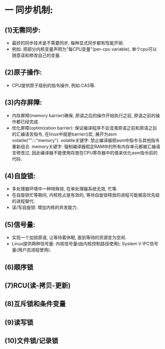 # 一 同步机制:
## (1)无需同步:
- 最好的同步技术是不需要同步, 每种显式同步都有性能开销.
- 例如: 把部分内核变量声明为"每CPU变量"(per-cpu variable), 单个cpu可以随意读和修改自己的变量.

## (2)原子操作:
- CPU提供原子级别的指令操作, 例如:CAS等.

## (3)内存屏障:
- 内存屏障(memory barrier)确保, 原语之后的操作开始执行之前, 原语之前的操作都已经完成.
- 优化屏障(optimization barrier): 保证编译程序不会混淆原语之前和原语之后的汇编语言指令, 在linux中就是barrier()宏, 展开为asm volatile("":::"memory"). volatile关键字: 禁止编译器把asm中指令与其他指令重新组合. memory关键字: 强制编译器假定RAM中的所有内存单元都被汇编语言修改过, 因此编译器不能使用存放在CPU寄存器中的值来优化asm指令前的代码.

## (4)自旋锁:
- 多处理器环境中一种特殊锁, 在单处理器系统无效, 忙等.
- 在自旋锁忙等期间, 内核抢占是有效的, 等待自旋锁释放的进程可能被高优先级的进程替代.
- 读/写自旋锁: 增加内核的并发能力.

## (5)信号量:
- 实现一个加锁原语, 让等待着休眠, 直到等待的资源变为空闲.
- Linux提供两种信号量: 内核信号量(由内核控制路径使用); System V IPC信号量(用户态进程使用).

## (6)顺序锁

## (7)RCU(读-拷贝-更新)

## (8)互斥锁和条件变量

## (9)读写锁

## (10)文件锁/记录锁
